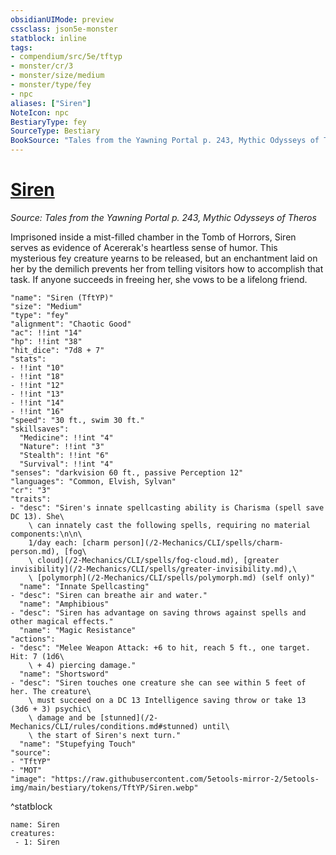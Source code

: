 ```yaml
---
obsidianUIMode: preview
cssclass: json5e-monster
statblock: inline
tags:
- compendium/src/5e/tftyp
- monster/cr/3
- monster/size/medium
- monster/type/fey
- npc
aliases: ["Siren"]
NoteIcon: npc
BestiaryType: fey
SourceType: Bestiary
BookSource: "Tales from the Yawning Portal p. 243, Mythic Odysseys of Theros"
---
```

# [Siren](2-Mechanics/CLI/bestiary/npc/siren-tftyp.md)
*Source: Tales from the Yawning Portal p. 243, Mythic Odysseys of Theros*  

Imprisoned inside a mist-filled chamber in the Tomb of Horrors, Siren serves as evidence of Acererak's heartless sense of humor. This mysterious fey creature yearns to be released, but an enchantment laid on her by the demilich prevents her from telling visitors how to accomplish that task. If anyone succeeds in freeing her, she vows to be a lifelong friend.

```statblock
"name": "Siren (TftYP)"
"size": "Medium"
"type": "fey"
"alignment": "Chaotic Good"
"ac": !!int "14"
"hp": !!int "38"
"hit_dice": "7d8 + 7"
"stats":
- !!int "10"
- !!int "18"
- !!int "12"
- !!int "13"
- !!int "14"
- !!int "16"
"speed": "30 ft., swim 30 ft."
"skillsaves":
  "Medicine": !!int "4"
  "Nature": !!int "3"
  "Stealth": !!int "6"
  "Survival": !!int "4"
"senses": "darkvision 60 ft., passive Perception 12"
"languages": "Common, Elvish, Sylvan"
"cr": "3"
"traits":
- "desc": "Siren's innate spellcasting ability is Charisma (spell save DC 13). She\
    \ can innately cast the following spells, requiring no material components:\n\n\
    1/day each: [charm person](/2-Mechanics/CLI/spells/charm-person.md), [fog\
    \ cloud](/2-Mechanics/CLI/spells/fog-cloud.md), [greater invisibility](/2-Mechanics/CLI/spells/greater-invisibility.md),\
    \ [polymorph](/2-Mechanics/CLI/spells/polymorph.md) (self only)"
  "name": "Innate Spellcasting"
- "desc": "Siren can breathe air and water."
  "name": "Amphibious"
- "desc": "Siren has advantage on saving throws against spells and other magical effects."
  "name": "Magic Resistance"
"actions":
- "desc": "Melee Weapon Attack: +6 to hit, reach 5 ft., one target. Hit: 7 (1d6\
    \ + 4) piercing damage."
  "name": "Shortsword"
- "desc": "Siren touches one creature she can see within 5 feet of her. The creature\
    \ must succeed on a DC 13 Intelligence saving throw or take 13 (3d6 + 3) psychic\
    \ damage and be [stunned](/2-Mechanics/CLI/rules/conditions.md#stunned) until\
    \ the start of Siren's next turn."
  "name": "Stupefying Touch"
"source":
- "TftYP"
- "MOT"
"image": "https://raw.githubusercontent.com/5etools-mirror-2/5etools-img/main/bestiary/tokens/TftYP/Siren.webp"
```
^statblock

```encounter-table
name: Siren
creatures:
 - 1: Siren
```